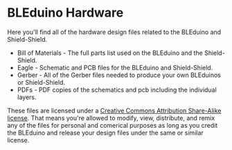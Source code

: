 BLEduino Hardware
=================
Here you'll find all of the hardware design files related to the BLEduino and Shield-Shield.

* Bill of Materials - The full parts list used on the BLEduino and the Shield-Shield.
* Eagle - Schematic and PCB files for the BLEduino and Shield-Shield.
* Gerber - All of the Gerber files needed to produce your own BLEduinos or Shield-Shield.
* PDFs - PDF copies of the schematics and pcb including the individual layers.

These files are licensed under a [Creative Commons Attribution Share-Alike license](http://creativecommons.org/licenses/by-sa/2.5/).  That means you're allowed to modify, view, distribute, and remix any of the files for personal and comerical purposes as long as you credit the BLEduino and release your design files under the same or similar license.